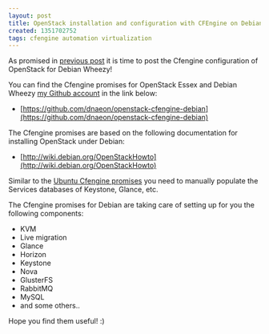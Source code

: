 ```yaml
---
layout: post
title: OpenStack installation and configuration with CFEngine on Debian
created: 1351702752
tags: cfengine automation virtualization
---
```

As promised in [previous post](/node/78) it is time to post the
Cfengine configuration of OpenStack for Debian Wheezy!

You can find the Cfengine promises for OpenStack Essex and Debian
Wheezy [my Github account](https://github.com/dnaeon/) in the link
below:

* [https://github.com/dnaeon/openstack-cfengine-debian](https://github.com/dnaeon/openstack-cfengine-debian)

The Cfengine promises are based on the following documentation for
installing OpenStack under Debian:

* [http://wiki.debian.org/OpenStackHowto](http://wiki.debian.org/OpenStackHowto)

Similar to the [Ubuntu Cfengine promises](/node/78) you need to
manually populate the Services databases of Keystone, Glance, etc.

The Cfengine promises for Debian are taking care of setting up for you
the following components:

* KVM
* Live migration
* Glance
* Horizon
* Keystone
* Nova
* GlusterFS
* RabbitMQ
* MySQL
* and some others..

Hope you find them useful! :)
